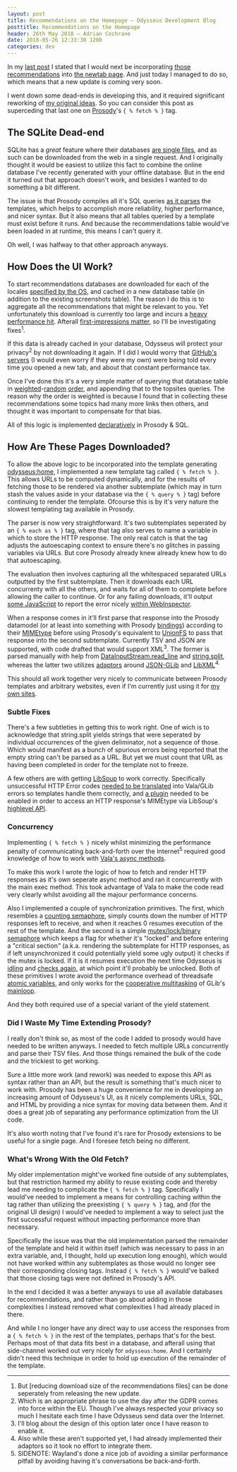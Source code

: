 ```yaml
---
layout: post
title: Recommendations on the Homepage — Odysseus Development Blog
posttitle: Recommendations on the Homepage
header: 26th May 2018 — Adrian Cochrane
date: 2018-05-26 12:33:30 1200
categories: dev
---
```


In my [last post](https://alcinnz.github.io/Odysseus/dev/2018/05/17/new-first-launch-site.html) I stated that I would next be incorporating [those recommendations](https://alcinnz.github.io/Odysseus-recommendations) into [the newtab page](odysseus:home). And just today I managed to do so, which means that a new update is coming very soon.

I went down some dead-ends in developing this, and it required significant reworking of [my original ideas](https://alcinnz.github.io/Odysseus/dev/2018/04/20/prosody-fetch.html). So you can consider this post as superceding that last one on [Prosody](https://alcinnz.github.io/Odysseus/architecture/2017/07/21/prosody.html)'s `{ % fetch % }` tag.

## The SQLite Dead-end
SQLite has a *great* feature where their databases [are single files](https://sqlite.org/appfileformat.html), and as such can be downloaded from the web in a single request. And I originally thought it would be easiest to utilize this fact to combine the online database I've recently generated with your offline database. But in the end it turned out that approach doesn't work, and besides I wanted to do something a bit different.

The issue is that Prosody compiles all it's SQL queries [as it parses](https://alcinnz.github.io/Odysseus/dev/2018/03/18/prosody-abstraction.html) the templates, which helps to accomplish more reliability, higher performance, and nicer syntax. But it also means that all tables queried by a template must exist before it runs. And because the recommendations table would've been loaded in at runtime, this means I can't query it.

Oh well, I was halfway to that other approach anyways.

## How Does the UI Work?
To start recommendations databases are downloaded for each of the locales [specified by the OS](https://valadoc.org/glib-2.0/GLib.Intl.get_language_names.html), and cached in a new database table (in addition to the existing screenshots table). The reason I do this is to aggregate all the recommendations that might be relevant to you. Yet unfortunately this download is currently too large and incurs a [heavy performance hit](http://www.webperformancetoday.com/2012/04/02/latency-101-what-is-latency-and-why-is-it-such-a-big-deal/). Afterall [first-impressions matter](https://elementary.io/docs/human-interface-guidelines#speed-of-launch), so I'll be investigating fixes<sup title="But that can be done seperately from releasing the new update">1</sup>.

If this data is already cached in your database, Odysseus will protect your privacy<sup title="Which is an appropriate phrase to use the day after the GDPR comes into force within the EU. Though I've always respected your privacy so much I hesitate each time I have Odysseus send data over the Internet.">2</sup> by not downloading it again. If I did I would worry that [GitHub's servers](https://github.io/) (I would even worry if they were my own) were being told every time you opened a new tab, and about that constant performance tax.

Once I've done this it's a very simple matter of querying that database table in [weighted](http://www.scholarpedia.org/article/Sampling_bias)-[random](https://sqlite.org/lang_corefunc.html#random) [order](http://www.sqlitetutorial.net/sqlite-order-by/), and appending that to the topsites queries. The reason why the order is weighted is because I found that in collecting these recommendations some topics had many more links then others, and thought it was important to compensate for that bias.

All of this logic is implemented [declaratively](http://latentflip.com/imperative-vs-declarative) in Prosody & SQL.

## How Are These Pages Downloaded?
To allow the above logic to be incorporated into the template generating [odysseus:home](odysseus:home), I implemented a new template tag called `{ % fetch % }`. This allows URLs to be computed dynamically, and for the results of fetching those to be rendered via another subtemplate (which may in turn stash the values aside in your database via the `{ % query % }` tag) before continuing to render the template. Ofcourse this is by it's very nature the slowest templating tag available in Prosody.

The parser is now very straightforward. It's two subtemplates seperated by an `{ % each as % }` tag, where that tag also serves to name a variable in which to store the HTTP response. The only real catch is that the tag adjusts the autoescaping context to ensure there's no glitches in passing variables via URLs. But core Prosody already knew already knew how to do that autoescaping.

The evaluation then involves capturing all the whitespaced separated URLs outputted by the first subtemplate. Then it downloads each URL concurrenty with all the others, and waits for all of them to complete before allowing the caller to continue. Or for any failing downloads, it'll output [some JavaScript](https://developer.mozilla.org/en-US/docs/Web/API/Console/warn) to report the error nicely [within WebInspector](https://webkit.org/blog/2518/state-of-web-inspector/#console).

When a response comes in it'll first parse that response into the Prosody datamodel (or at least into something with Prosody [bindings](https://en.wikipedia.org/wiki/Language_binding)) according to their [MIMEtype](https://www.w3.org/Protocols/rfc1341/4_Content-Type.html) before using Prosody's equivalent to [UnionFS](http://unionfs.filesystems.org/) to pass that response into the second subtemplate. Currently TSV and JSON are supported, with code drafted that would support XML<sup title="I'll blog about the design of this option later once I have reason to enable it">3</sup>. The former is parsed manually with help from [DataInputStream.read_line](https://valadoc.org/gio-2.0/GLib.DataInputStream.read_line_async.html) and [string.split](https://valadoc.org/glib-2.0/string.split.html), whereas the latter two utilizes [adaptors](https://sourcemaking.com/design_patterns/adapter) around [JSON-GLib](https://valadoc.org/json-glib-1.0/index.htm) and [LibXML](https://valadoc.org/libxml-2.0/index.htm)<sup title="Also while these aren't supported yet, I had already implemented their adaptors so it took no effort to integrate them.">4</title>. 

This should all work together very nicely to communicate between Prosody templates and arbitrary websites, even if I'm currently just using it for [my own sites](https://alcinnz.github.io/Odysseus-recommendations/).

### Subtle Fixes
There's a few subtleties in getting this to work right. One of wich is to acknowledge that string.split yields strings that were seperated by individual occurrences of the given deliminator, not a sequence of those. Which would manifest as a bunch of spurious errors being reported that the empty string can't be parsed as a URL. But yet we must count that URL as having been completed in order for the template not to freeze.

A few others are with getting [LibSoup](https://valadoc.org/libsoup-2.4/index.htm) to work correctly. Specifically unsuccessful HTTP Error codes [needed to be translated](https://valadoc.org/libsoup-2.4/Soup.Message.status_code.html) into Vala/GLib errors so templates handle them correctly, and [a plugin](https://valadoc.org/libsoup-2.4/Soup.ContentSniffer.html) needed to be enabled in order to access an HTTP response's MIMEtype via LibSoup's [highlevel API](https://valadoc.org/libsoup-2.4/Soup.RequestHTTP.html). 

### Concurrency
Implementing `{ % fetch % }` nicely whilst minimizing the performance penalty of communicating back-and-forth over the Internet<sup title="SIDENOTE: Wayland's done a nice job of avoiding a similar performance pitfall by avoiding having it's conversations be back-and-forth">5</sup> required good knowledge of how to work with [Vala's async methods](https://wiki.gnome.org/Projects/Vala/AsyncSamples).

To make this work I wrote the logic of how to fetch and render HTTP responses as it's own seperate async method and ran it concurrently with the main exec method. This took advantage of Vala to make the code read very clearly whilst avoiding all the majour performance concerns.

Also I implemented a couple of synchronization primitives. The first, which resembles a [counting semaphore](https://en.wikipedia.org/wiki/Semaphore_%28programming%29), simply counts down the number of HTTP responses left to receive, and when it reaches 0 resumes execution of the rest of the template. And the second is a simple [mutex/lock/binary semaphore](https://en.wikipedia.org/wiki/Lock_(computer_science)) which keeps a flag for whether it's "locked" and before entering a "critical section" (a.k.a. rendering the subtemplate for HTTP responses, as if left unsynchronized it could potentially yield some ugly output) it checks if the mutex is locked. If it is it resumes execution the next time Odysseus is [idling](https://valadoc.org/glib-2.0/GLib.Idle.add.html) and [checks again](https://en.wikipedia.org/wiki/Spinlock), at which point it'll probably be unlocked. Both of these primitives I wrote avoid the performance overhead of threadsafe [atomic variables](https://wiki.osdev.org/Atomic_operation), and only works for the [cooperative multitasking](https://en.wikipedia.org/wiki/Cooperative_multitasking) of GLib's [mainloop](https://valadoc.org/glib-2.0/GLib.MainLoop.html).

And they both required use of a special variant of the yield statement.

### Did I Waste My Time Extending Prosody?
I really don't think so, as most of the code I added to prosody would have needed to be written anyways. I needed to fetch multiple URLs concurrently and parse their TSV files. And those things remained the bulk of the code and the trickiest to get working.

Sure a little more work (and rework) was needed to expose this API as syntax rather than an API, but the result is something that's much nicer to work with. Prosody has been a huge convenience for me in developing an increasing amount of Odysseus's UI, as it nicely complements URLs, SQL, and HTML by providing a nice syntax for moving data between them. And it does a great job of separating any performance optimization from the UI code.

It's also worth noting that I've found it's rare for Prosody extensions to be useful for a single page. And I foresee fetch being no different.

### What's Wrong With the Old Fetch?
My older implementation might've worked fine outside of any subtemplates, but that restriction harmed my ability to reuse existing code and thereby lead me needing to complicate the `{ % fetch % }` tag. Specifically I would've needed to implement a means for controlling caching within the tag rather than utilizing the preexisting `{ % query % }` tag, and (for the original UI design) I would've needed to implement a way to select just the first successful request without impacting performance more than necessary.

Specifically the issue was that the old implementation parsed the remainder of the template and held it within itself (which was necessary to pass in an extra variable, and, I thought, hold up execution long enough), which would not have worked within any subtemplates as those would no longer see their corresponding closing tags. Instead `{ % fetch % }` would've balked that those closing tags were not defined in Prosody's API.

In the end I decided it was a better anyways to use all available databases for recommendations, and rather than go about adding in those complexities I instead removed what complexities I had already placed in there.

And while I no longer have any direct way to use access the responses from a `{ % fetch % }` in the rest of the templates, perhaps that's for the best. Perhaps most of that data fits best in a database, and afterall using that side-channel worked out very nicely for `odysseus:home`. And I certainly didn't need this technique in order to hold up execution of the remainder of the template.

---

1. But [reducing download size of the recommendations files] can be done seperately from releasing the new update.
2. Which is an appropriate phrase to use the day after the GDPR comes into force within the EU. Though I've always respected your privacy so much I hesitate each time I have Odysseus send data over the Internet.
3. I'll blog about the design of this option later once I have reason to enable it.
4. Also while these aren't supported yet, I had already implemented their adaptors so it took no effort to integrate them.
5. SIDENOTE: Wayland's done a nice job of avoiding a similar performance pitfall by avoiding having it's conversations be back-and-forth.
